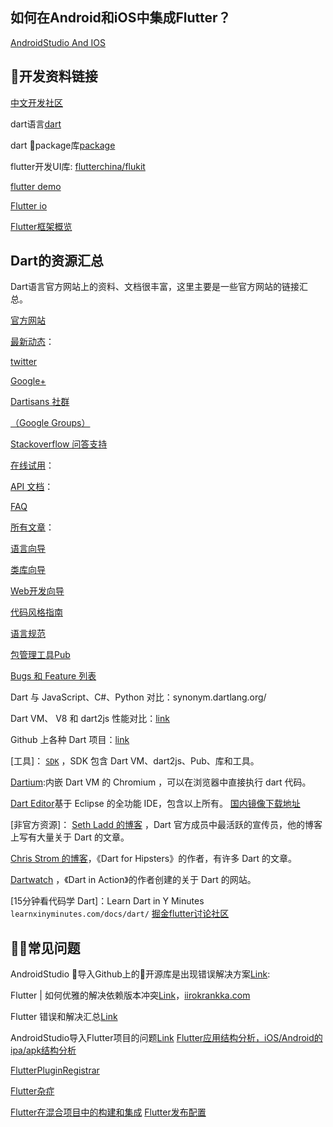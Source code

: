 ## 如何在Android和iOS中集成Flutter？

[AndroidStudio And IOS][43]

## 开发资料链接

[中文开发社区][32]

dart语言[dart][1]

dart package库[package][2]

flutter开发UI库:
[flutterchina/flukit][3]

[flutter demo][37]

[Flutter io](https://flutter.io/)

[Flutter框架概览][38]

[1]:https://github.com/flutterchina/flukit
[2]:https://pub.flutter-io.cn/packages
[3]:https://www.dartlang.org/



## Dart的资源汇总

Dart语言官方网站上的资料、文档很丰富，这里主要是一些官方网站的链接汇总。

[官方网站][4]

[最新动态][5]：

[twitter][6]

[Google+][7]

[Dartisans 社群][8]

[（Google Groups）][9]

[Stackoverflow 问答支持][10]

[在线试用][11]：

[API 文档][12]：

[FAQ][13]

[所有文章][14]：

[语言向导][15]

[类库向导][16]

[Web开发向导][17]

[代码风格指南][18]

[语言规范][19]

[包管理工具Pub][20]

[Bugs 和 Feature 列表][21]

Dart 与 JavaScript、C#、Python 对比：synonym.dartlang.org/

Dart VM、 V8 和 dart2js 性能对比：[link][22]

Github 上各种 Dart 项目：[link][23]

[工具]： [`SDK`][24] ，SDK 包含 Dart VM、dart2js、Pub、库和工具。

[Dartium][25]:内嵌 Dart VM 的 Chromium ，可以在浏览器中直接执行 dart 代码。

[Dart Editor][26]基于 Eclipse 的全功能 IDE，包含以上所有。
[国内镜像下载地址][27]

[非官方资源]： [Seth Ladd 的博客][28]  ，Dart 官方成员中最活跃的宣传员，他的博客上写有大量关于 Dart 的文章。

[Chris Strom 的博客][29]，《Dart for Hipsters》的作者，有许多 Dart 的文章。

[Dartwatch][30] ，《Dart in Action》的作者创建的关于 Dart 的网站。

[15分钟看代码学 Dart]：Learn Dart in Y Minutes `learnxinyminutes.com/docs/dart/`
[掘金flutter讨论社区][31]


## 常见问题

AndroidStudio 导入Github上的开源库是出现错误解决方案[Link][39]:

Flutter | 如何优雅的解决依赖版本冲突[Link][40]，[iirokrankka.com][41]

Flutter 错误和解决汇总[Link][42]

AndroidStudio导入Flutter项目的问题[Link](https://blog.csdn.net/LXStrt01/article/details/83033723)
[Flutter应用结构分析，iOS/Android的ipa/apk结构分析](https://blog.csdn.net/z529905310/article/details/85993409)

[FlutterPluginRegistrar](https://docs.flutter.io/objcdoc/Protocols/FlutterPluginRegistrar.html#/c:objc(pl)FlutterPluginRegistrar(im)lookupKeyForAsset:)

[Flutter杂症](https://www.jianshu.com/p/04684df6d829)

[Flutter在混合项目中的构建和集成](https://blog.csdn.net/Kinsomy/article/details/82878711)
[Flutter发布配置](https://www.cnblogs.com/gdsblog/p/10100972.html)

[4]: www.dartlang.org/
[5]: news.dartlang.org

[6]: twitter.com/dart_lang
[7]: https://plus.google.com/+dartlang
[8]: https://plus.google.com/communities/114566943291919232850
[9]: https://groups.google.com/a/dartlang.org/forum/#!forum/misc
[10]: https://stackoverflow.com/questions/tagged/dart
[11]: try.dartlang.org/
[12]: api.dartlang.org/
[13]: https://www.dartlang.org/faq
[14]: https://www.dartlang.org/articles/index.html
[15]: https://www.dartlang.org/guides/language/language-tour
[16]: https://www.dartlang.org/guides/libraries/library-tour
[17]: https://www.dartlang.org/tutorials
[18]: https://www.dartlang.org/guides/language/effective-dart/style
[19]: https://www.dartlang.org/guides/language/spec
[20]: https://pub.dartlang.org/
[21]: dartbug.com/
[22]: https://www.dartlang.org/articles/server/benchmarking
[23]: github.com/dart-lang
[24]: www.dartlang.org/docs/sdk/
[25]: www.dartlang.org/dartium/
[26]: https://www.dartlang.org/tools
[27]: dart.hanguokai.com/
[28]: blog.sethladd.com/
[29]: japhr.blogspot.com/
[30]: blog.dartwatch.com/
[31]: https://juejin.im/tag/Flutter?utm_source=flutterchina&utm_medium=word&utm_content=btn&utm_campaign=q3_website
[32]: https://flutterchina.club/
[33]: https://github.com/flutter/flutter/tree/master/examples/platform_channel
[34]: https://flutterchina.club/widgets/
[35]: https://flutterchina.club/widgets-intro/
[36]: https://flutterchina.club/platform-channels/
[37]: https://github.com/flutter/flutter/tree/master/examples
[38]: https://flutterchina.club/technical-overview/
[39]: http://www.apkbus.com/thread-603092-1-1.html
[40]: https://juejin.im/post/5b8958d351882542b03e6d57
[41]: https://iirokrankka.com/2018/08/28/resolving-dart-package-version-conflicts/
[42]: https://adolphor.com/blog/2018/09/09/error-and-solution-in-flutter.html
[43]: http://mobile.51cto.com/ahot-588078.htm
